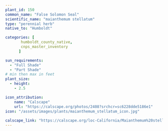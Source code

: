```yaml
---
plant_id: 150 
common_name: "False Solomon Seal"
scientific_name: "maianthemum stellatum"
type: "perennial herb"
native_to: "Humboldt"

categories: [
       humboldt_county_native,
       cnps_master_inventory
      ]

sun_requirements:
  - "Full Shade"
  - "Part Shade"
# min then max in feet
plant_size:
  - height: 
    - 2.5 

icon_attribution: 
    name: "Calscape"
    url: "https://calscape.org/photos/2408?srchcr=sc6228dde5186e1"
icon: "/assets/images/plants/maianthemum_stellatum_icon.jpg"
 
calscape_link: "https://calscape.org/loc-California/Maianthemum%20stellatum(%20)"
---
```








